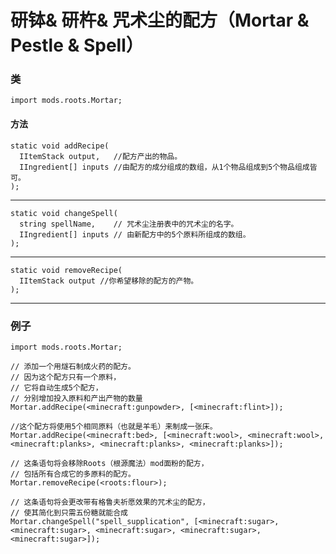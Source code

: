 # 研钵& 研杵& 咒术尘的配方（Mortar & Pestle & Spell）

### 类

```zenscript
import mods.roots.Mortar;
```

#### 方法

```zenscript
static void addRecipe(
  IItemStack output,   //配方产出的物品。
  IIngredient[] inputs //由配方的成分组成的数组，从1个物品组成到5个物品组成皆可。
);
```

* * *

```zenscript
static void changeSpell(
  string spellName,    // 咒术尘注册表中的咒术尘的名字。
  IIngredient[] inputs // 由新配方中的5个原料所组成的数组。
);
```

* * *

```zenscript
static void removeRecipe(
  IItemStack output //你希望移除的配方的产物。
);
```

* * *

### 例子

```zenscript
import mods.roots.Mortar;

// 添加一个用燧石制成火药的配方。
// 因为这个配方只有一个原料，
// 它将自动生成5个配方，
// 分别增加投入原料和产出产物的数量
Mortar.addRecipe(<minecraft:gunpowder>, [<minecraft:flint>]);

//这个配方将使用5个相同原料（也就是羊毛）来制成一张床。
Mortar.addRecipe(<minecraft:bed>, [<minecraft:wool>, <minecraft:wool>, <minecraft:planks>, <minecraft:planks>, <minecraft:planks>]);

// 这条语句将会移除Roots（根源魔法）mod面粉的配方，
// 包括所有合成它的多原料的配方。
Mortar.removeRecipe(<roots:flour>);

// 这条语句将会更改带有格鲁夫祈愿效果的咒术尘的配方，
// 使其简化到只需五份糖就能合成
Mortar.changeSpell("spell_supplication", [<minecraft:sugar>, <minecraft:sugar>, <minecraft:sugar>, <minecraft:sugar>, <minecraft:sugar>]);
```